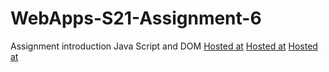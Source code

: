 # WebApps-S21-Assignment-6
Assignment introduction Java Script and DOM
[Hosted at](https://44-563-web-apps-s21.github.io/webapps-s21-assignment-6-sowmya-yalamarthi/hidden.html)
[Hosted at](https://44-563-web-apps-s21.github.io/webapps-s21-assignment-6-sowmya-yalamarthi/arithmetic.html)
[Hosted at](https://44-563-web-apps-s21.github.io/webapps-s21-assignment-6-sowmya-yalamarthi/bear.html)

